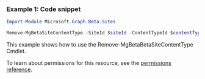 ### Example 1: Code snippet

```powershellImport-Module Microsoft.Graph.Beta.Sites

Remove-MgBetaSiteContentType -SiteId $siteId -ContentTypeId $contentTypeId
```
This example shows how to use the Remove-MgBetaBetaSiteContentType Cmdlet.
To learn about permissions for this resource, see the [permissions reference](/graph/permissions-reference).

